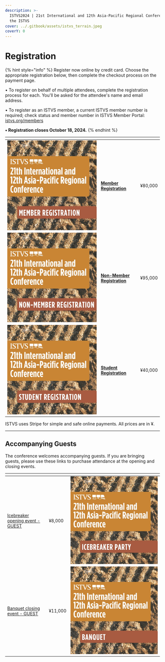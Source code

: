 ```yaml
---
description: >-
  ISTVS2024 | 21st International and 12th Asia-Pacific Regional Conference of
  the ISTVS
cover: ../.gitbook/assets/istvs_terrain.jpeg
coverY: 0
---
```


# Registration

{% hint style="info" %}
Register now online by credit card. Choose the appropriate registration below, then complete the checkout process on the payment page.

• To register on behalf of multiple attendees, complete the registration process for each. You'll be asked for the attendee's name and email address.

• To register as an ISTVS member, a current ISTVS member number is required; check status and member number in ISTVS Member Portal: [istvs.org/members](https://www.istvs.org/members)

**• Registration closes October 18, 2024.**
{% endhint %}

<table data-view="cards"><thead><tr><th></th><th></th><th></th></tr></thead><tbody><tr><td><a href="https://buy.stripe.com/7sIdTRas0gzIe885kk"><img src="../.gitbook/assets/1member.jpg" alt=""></a></td><td><a href="https://buy.stripe.com/7sIdTRas0gzIe885kk"><strong>Member Registration</strong></a></td><td>¥80,000</td></tr><tr><td><a href="https://buy.stripe.com/28o3fdgQocjs4xy5kl"><img src="../.gitbook/assets/2nonmember.jpg" alt=""></a></td><td><a href="https://buy.stripe.com/28o3fdgQocjs4xy5kl"><strong>Non-Member Registration</strong></a></td><td>¥95,000</td></tr><tr><td><a href="https://buy.stripe.com/8wMbLJ9nW6Z85BCbIK"><img src="../.gitbook/assets/3student.jpg" alt=""></a></td><td><a href="https://buy.stripe.com/8wMbLJ9nW6Z85BCbIK"><strong>Student Registration</strong></a></td><td>¥40,000</td></tr></tbody></table>

ISTVS uses Stripe for simple and safe online payments. All prices are in ¥.

***

## Accompanying Guests

The conference welcomes accompanying guests. If you are bringing guests, please use these links to purchase attendance at the opening and closing events.

<table data-view="cards"><thead><tr><th></th><th></th><th></th></tr></thead><tbody><tr><td><a href="https://buy.stripe.com/6oEdTRgQofvEaVW6or">Icebreaker opening event - GUEST</a></td><td>¥8,000</td><td><a href="https://buy.stripe.com/6oEdTRgQofvEaVW6or"><img src="../.gitbook/assets/4icebreaker.jpg" alt=""></a></td></tr><tr><td><a href="https://buy.stripe.com/9AQeXVcA8dnw7JK148">Banquet closing event - GUEST</a></td><td>¥11,000</td><td><a href="https://buy.stripe.com/9AQeXVcA8dnw7JK148"><img src="../.gitbook/assets/5banquet.jpg" alt=""></a></td></tr></tbody></table>
